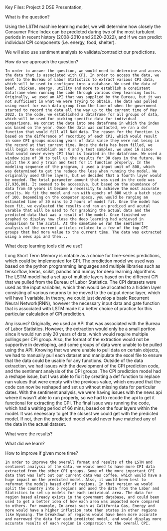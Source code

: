 Key Files:  Project 2 DSE Presentation, 

What is the question?

Using the LSTM machine learning model, we will determine how closely the Consumer Price Index can be predicted during two of the most turbulent periods in recent history (2008-2010 and 2020-2022), and if we can predict individual CPI components (i.e. energy, food, shelter).   

We will also use sentiment analysis to validate/contradict our predictions.

How do we approach the question? 


	In order to answer the question, we would need to determine and access the data that is associated with CPI. In order to access the data, we went to the Bureau of Labor Statistics to extract various CPI data, which will be used to configure into a database. We used the data of beef, chicken, energy, utility and more to establish a consistent dataframe when running the code through various deep learning tools. Originally, we used an API that was supplied by the Bureau, but it was not sufficient in what we were trying to obtain. The data was pulled using excel for each data group from the time of when the government started to record the data all the way up to the current time of May 2022. In the code, we established a dataframe for all groups of data, which will be used for picking specific data for individual comparisons. We concat the data into one dataframe in which the index was based on the year. Once the data was contacted, we ran a def function that would fill all NaN data. The reason for the function is based on the difference of recording of each CPI, which would result in some CPI groups missing years of data since they were not being in the record at that current time. Once the data has been filled, we will begin to establish our X and y test samples, we used 16 since that would cover every CPI that is located in the dataframe. We used a window size of 30 to tell us the results for 30 days in the future. We split the X and y train and test for it function properly. In the modeling sequence of the program, i used a input unit of 800, which was determined to get the reduce the lose when running the model. We originally used three layers, but we decided that a fourth layer would be needed. The total parameter amount that was used in the code was 17,936,801. It seemed to be accessive, but based on the abundance of data from 40 years it became a necessity to achieve the most accurate results. We fit the model and ran with epochs of 800 with a batch size of 100. Depending on the computer specs, you would be ranging an estimated time of 30 mins to 2 hours of model fit. Once the model has been fit, we evaluated the results and ran an prediced and acutal varable that will be used to for graphing the actual data and the predicted data that was a result of the model. Once finished we graphed to display how close the deep learning had achieved in comparison to the acutal. At the sametime we ran the sentiment analysis of the current articles related to a few of the top CPI groups that had more value to the current time. The data was extracted using a news api and then...

What deep learning tools did we use?

  Long Short Term Memory is notable as a choice for time-series predictions, which could be implemented for CPI. The prediction model we used was based on the python programming languages and multiple libraries such as tensorflow, keras, scikit, pandas and numpy for deep learning algorithms. The LSTM model had a set up of multiple layers based on the different CPI that we pulled from the Bureau of Labor Statistics. The CPI datasets were used as the input variables, which then would be allocated to a hidden layer consisting of various neurons to be moved to the output dense layer, which will have 1 variable. In theory, we could just develop a basic Recurrent Neural Network(RNN), however the necessary input data and gate function that is associated with LSTM made it a better choice of practice for this particular calculation of CPI prediction. 

Any issues?
	Originally, we used an API that was associated with the Bureau of Labor Statistics. However, the extraction would only be a small portion since it would run only 20 years of data, which would require multiple pullings per CPI group. Also, the format of the extraction would not be supportive in developing, and some groups of data were unable to be pulled using the API. Knowing that we were unable to pull data on certain objects, we had to manually pull each dataset and manipulate the excel file to ensure that the data could be usable for any functions. Outside of the data extraction, we had issues with the development of the CPI prediction code, and the sentiment analysis of the CPI groups. The CPI prediction model had a reshape issue, but I was able to fix it by creating a def function to replace nan values that were empty with the previous value, which ensured that the code can now be reshaped and set up without missing data for particular dates. With the sentiment analysis, we were having issues with the news api where it wasn't able to run properly, so we had to recode the api to get it functional for extracting the CPI. The final issue was running the code, which had a waiting period of 66 mins, based on the four layers within the model. It was necessary to get the closest we could get with the predicted model. If not, then the predicted model would never have matched any of the data in the actual dataset. 

What were the results?


What did we learn?


How to improve if given more time? 

	In order to improve the overall format and results of the LSTM and sentiment analyssi of the data, we would need to have more CPI data extracted from the other CPI groups. Some of the more important CPI data that was left out our current data was coffee, which would have a huge impact on the predicted model. Also, it would been best to reformat the models based off of regions. In that version we would split the country into 5 regions and used the data from the Labor and Statistics to set up models for each individual area. The data for region based already exists in the goverment database, and could been used to get a better idea of how each area was impacted more compared to others. For example, In areas such as California Gas, Energy and more would have a higher inflation rate then states in other regions like Wyoming. The breakdown of regions would have been more accurate and narrowed the data for each predicted model, and would display more accurate results of each region in comparsion to the overall CPI. 
